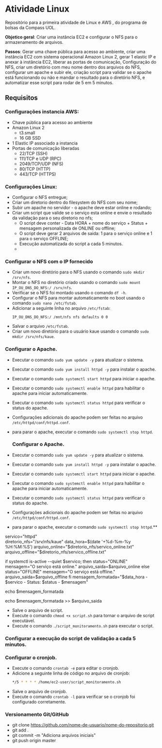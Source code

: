 # Atividade Linux 
Repositório para a primeira atividade de Linux e AWS , do programa de bolsas da Compass UOL.

**Objetico geral**: Criar uma instância EC2 e configurar o NFS para o armazenamento de arquivos. 

**Passos**: Gerar uma chave pública para acesso ao ambiente, criar uma instância EC2 com sistema operacional Amazon Linux 2, gerar 1 elastic IP e anexar à instância EC2, liberar as portas de comunicação, Configuração do NFS, criar um diretório com meu nome dentro dos arquivos do NFS, configurar um apache e subir ele, criação script para validar se o apache está funcionando ou não e mandar o resultado para o diretório NFS, e automatizar esse script para rodar de 5 em 5 minutos.

## Requisitos

### Configurações instancia AWS:
- Chave pública para acesso ao ambiente
- Amazon Linux 2
    - t3.small
    - 16 GB SSD
- 1 Elastic IP associado a instancia
- Portas de comunicação liberadas
    - 22/TCP (SSH)
    - 111/TCP e UDP (RPC)
    - 2049/TCP/UDP (NFS)
    - 80/TCP (HTTP)
    - 443/TCP (HTTPS)

### Configurações Linux:

- Configurar o NFS entregue;
- Criar um diretorio dentro do filesystem do NFS com seu nome;
- Subir um apache no servidor - o apache deve estar online e rodando;
- Criar um script que valide se o serviço esta online e envie o resultado da validação para o seu diretorio no nfs;
    - O script deve conter - Data HORA + nome do serviço + Status + mensagem personalizada de ONLINE ou offline;
    - O script deve gerar 2 arquivos de saida: 1 para o serviço online e 1 para o serviço OFFLINE;
    - Execução automatizada do script a cada 5 minutos.
    - 
### Configurar o NFS com o IP fornecido

- Criar um novo diretório para o NFS usando o comando `sudo mkdir /srv/nfs`.
- Montar o NFS no diretório criado usando o comando `sudo mount IP_OU_DNS_DO_NFS:/ /srv/nfs`.
- Verificar se o NFS foi montado usando o comando `df -h`.
- Configurar o NFS para montar automaticamente no boot usando o comando `sudo nano /etc/fstab`.
- Adicionar a seguinte linha no arquivo `/etc/fstab`:
    ```
    IP_OU_DNS_DO_NFS:/ /mnt/nfs nfs defaults 0 0
    ```
- Salvar o arquivo `/etc/fstab`.
- Criar um novo diretório para o usuário kaue usando o comando `sudo mkdir /srv/nfs/kaue`.

### Configurar o Apache.

- Executar o comando `sudo yum update -y` para atualizar o sistema.
- Executar o comando `sudo yum install httpd -y` para instalar o apache.
- Executar o comando `sudo systemctl start httpd` para iniciar o apache.
- Executar o comando `sudo systemctl enable httpd` para habilitar o apache para iniciar automaticamente.
- Executar o comando `sudo systemctl status httpd` para verificar o status do apache.
- Configurações adicionais do apache podem ser feitas no arquivo `/etc/httpd/conf/httpd.conf`.
- para parar o apache, executar o comando `sudo systemctl stop httpd`.

  ### Configurar o Apache.

- Executar o comando `sudo yum update -y` para atualizar o sistema.
- Executar o comando `sudo yum install httpd -y` para instalar o apache.
- Executar o comando `sudo systemctl start httpd` para iniciar o apache.
- Executar o comando `sudo systemctl enable httpd` para habilitar o apache para iniciar automaticamente.
- Executar o comando `sudo systemctl status httpd` para verificar o status do apache.
- Configurações adicionais do apache podem ser feitas no arquivo `/etc/httpd/conf/httpd.conf`.
- para parar o apache, executar o comando `sudo systemctl stop httpd`.**

servico="httpd"  
diretorio_nfs="/srv/nfs/kaue"
data_hora=$(date '+%d-%m-%y %H:%M:%S')
arquivo_online="$diretorio_nfs/servico_online.txt"
arquivo_offline="$diretorio_nfs/servico_offline.txt"

if systemctl is-active --quiet $servico; then
    status="ONLINE"
    mensagem="O serviço está online."
    arquivo_saida=$arquivo_online
else
    status="OFFLINE"
    mensagem="O serviço está offline."
    arquivo_saida=$arquivo_offline
fi
mensagem_formatada="$data_hora - $servico - Status: $status - $mensagem"

echo $mensagem_formatada

echo $mensagem_formatada >> $arquivo_saida

- Salve o arquivo de script.
- Execute o comando `chmod +x script.sh` para tornar o arquivo de script executável.
- Execute o comando `./script_monitoramento.sh` para executar o script.

### Configurar a execução do script de validação a cada 5 minutos.
### Configurar o cronjob.

- Execute o comando `crontab -e` para editar o cronjob.
- Adicione a seguinte linha de código no arquivo de cronjob:
    ```bash
    */5 * * * * /home/ec2-user/script_monitoramento.sh
    ```
- Salve o arquivo de cronjob.
- Execute o comando `crontab -l` para verificar se o cronjob foi configurado corretamente.

### Versionamento Git/GitHub
- git clone https://github.com/nome-de-usuario/nome-do-repositorio.git
- git add .
- git commit -m "Adiciona arquivos iniciais"
- git push origin master
